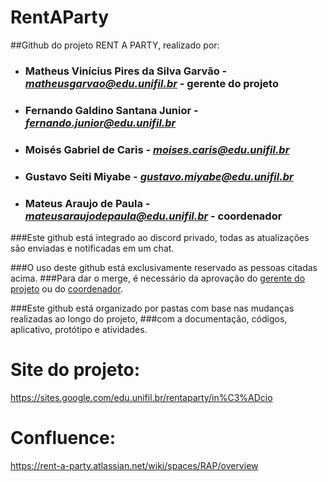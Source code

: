 # RentAParty

##Github do projeto RENT A PARTY, realizado por:

- ### **Matheus Vinícius Pires da Silva Garvão** - *matheusgarvao@edu.unifil.br* - gerente do projeto
- ### **Fernando Galdino Santana Junior** - *fernando.junior@edu.unifil.br*
- ### **Moisés Gabriel de Caris** - *moises.caris@edu.unifil.br*
- ### **Gustavo Seiti Miyabe** - *gustavo.miyabe@edu.unifil.br*
- ### **Mateus Araujo de Paula** - *mateusaraujodepaula@edu.unifil.br* - coordenador

###Este github está integrado ao discord privado, todas as atualizações são enviadas e notificadas em um chat.

###O uso deste github está exclusivamente reservado as pessoas citadas acima.
###Para dar o merge, é necessário da aprovação do <ins>gerente do projeto</ins> ou do <ins>coordenador</ins>.

###Este github está organizado por pastas com base nas mudanças realizadas ao longo do projeto,
###com a documentação, códigos, aplicativo, protótipo e atividades.

# **Site do projeto:** 
https://sites.google.com/edu.unifil.br/rentaparty/in%C3%ADcio

# **Confluence:** 
https://rent-a-party.atlassian.net/wiki/spaces/RAP/overview
